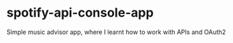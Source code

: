 # spotify-api-console-app
Simple music advisor app, where I learnt how to work with APIs and OAuth2

